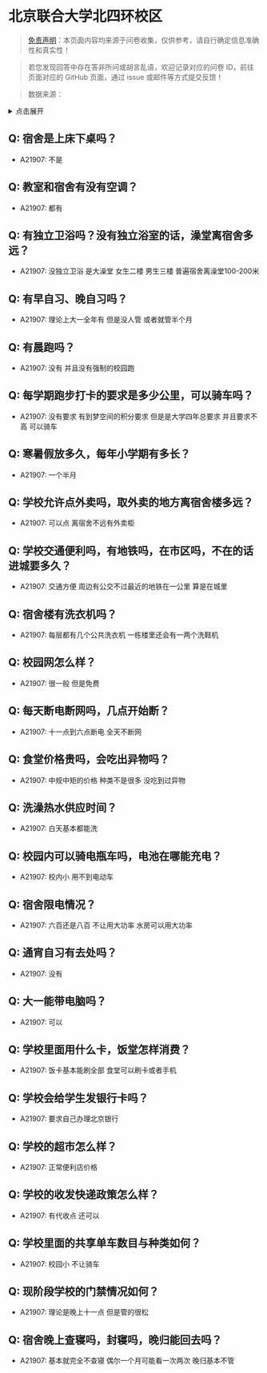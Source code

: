 # 北京联合大学北四环校区

> [免责声明](https://colleges.chat/#_3)：本页面内容均来源于问卷收集，仅供参考，请自行确定信息准确性和真实性！

> 若您发现回答中存在答非所问或胡言乱语，欢迎记录对应的问卷 ID，前往页面对应的 GitHub 页面，通过 issue 或邮件等方式提交反馈！

> 数据来源：

<details><summary>点击展开</summary>
<ul>
<li>A21907: 匿名 (2024 年 06 月)</li>
</ul>
</details>

## Q: 宿舍是上床下桌吗？

- A21907: 不是

## Q: 教室和宿舍有没有空调？

- A21907: 都有

## Q: 有独立卫浴吗？没有独立浴室的话，澡堂离宿舍多远？

- A21907: 没独立卫浴 是大澡堂 女生二楼 男生三楼 普遍宿舍离澡堂100-200米

## Q: 有早自习、晚自习吗？

- A21907: 理论上大一全年有 但是没人管 或者就管半个月

## Q: 有晨跑吗？

- A21907: 没有 并且没有强制的校园跑

## Q: 每学期跑步打卡的要求是多少公里，可以骑车吗？

- A21907: 没有要求 有到梦空间的积分要求 但是是大学四年总要求 并且要求不高 可以骑车

## Q: 寒暑假放多久，每年小学期有多长？

- A21907: 一个半月

## Q: 学校允许点外卖吗，取外卖的地方离宿舍楼多远？

- A21907: 可以点 离宿舍不远有外卖柜

## Q: 学校交通便利吗，有地铁吗，在市区吗，不在的话进城要多久？

- A21907: 交通方便 周边有公交不过最近的地铁在一公里 算是在城里

## Q: 宿舍楼有洗衣机吗？

- A21907: 每层都有几个公共洗衣机 一栋楼里还会有一两个洗鞋机

## Q: 校园网怎么样？

- A21907: 很一般 但是免费

## Q: 每天断电断网吗，几点开始断？

- A21907: 十一点到六点断电 全天不断网

## Q: 食堂价格贵吗，会吃出异物吗？

- A21907: 中规中矩的价格 种类不是很多 没吃到过异物

## Q: 洗澡热水供应时间？

- A21907: 白天基本都能洗

## Q: 校园内可以骑电瓶车吗，电池在哪能充电？

- A21907: 校内小 用不到电动车

## Q: 宿舍限电情况？

- A21907: 六百还是八百 不让用大功率 水房可以用大功率

## Q: 通宵自习有去处吗？

- A21907: 没有

## Q: 大一能带电脑吗？

- A21907: 可以

## Q: 学校里面用什么卡，饭堂怎样消费？

- A21907: 饭卡基本能刷全部 食堂可以刷卡或者手机

## Q: 学校会给学生发银行卡吗？

- A21907: 要求自己办理北京银行

## Q: 学校的超市怎么样？

- A21907: 正常便利店价格

## Q: 学校的收发快递政策怎么样？

- A21907: 有代收点 还可以

## Q: 学校里面的共享单车数目与种类如何？

- A21907: 校园小 不让骑车

## Q: 现阶段学校的门禁情况如何？

- A21907: 理论是晚上十一点 但是管的很松

## Q: 宿舍晚上查寝吗，封寝吗，晚归能回去吗？

- A21907: 基本就完全不查寝 偶尔一个月可能看一次两次 晚归基本不管

